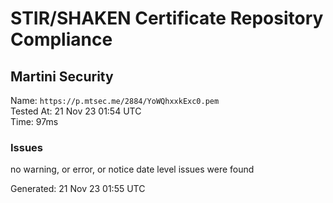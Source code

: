 # STIR/SHAKEN Certificate Repository Compliance

## Martini Security

Name: `https://p.mtsec.me/2884/YoWQhxxkExc0.pem`\
Tested At: 21 Nov 23 01:54 UTC\
Time: 97ms

### Issues

no warning, or error, or notice date level issues were found

Generated: 21 Nov 23 01:55 UTC